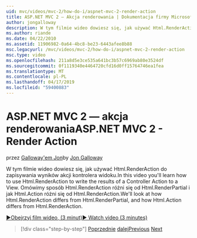 ```yaml
---
uid: mvc/videos/mvc-2/how-do-i/aspnet-mvc-2-render-action
title: ASP.NET MVC 2 — Akcja renderowania | Dokumentacja firmy Microsoft
author: jongalloway
description: W tym filmie wideo dowiesz się, jak używać Html.RenderAction do zapisywania wyników akcji kontrolera widoku. Omówimy sposób Html.RenderAction różni się fr...
ms.author: riande
ms.date: 04/22/2010
ms.assetid: 11906982-0a64-4bc8-be23-6443afee8b88
msc.legacyurl: /mvc/videos/mvc-2/how-do-i/aspnet-mvc-2-render-action
msc.type: video
ms.openlocfilehash: 211a8d5e3ce535a641bc3b57c6969ab80e3524df
ms.sourcegitcommit: 0f1119340e4464720cfd16d0ff15764746ea1fea
ms.translationtype: MT
ms.contentlocale: pl-PL
ms.lasthandoff: 04/17/2019
ms.locfileid: "59400883"
---
```

# <a name="aspnet-mvc-2---render-action"></a><span data-ttu-id="0c4c8-104">ASP.NET MVC 2 — akcja renderowania</span><span class="sxs-lookup"><span data-stu-id="0c4c8-104">ASP.NET MVC 2 - Render Action</span></span>

<span data-ttu-id="0c4c8-105">przez [Galloway'em Jon](https://github.com/jongalloway)</span><span class="sxs-lookup"><span data-stu-id="0c4c8-105">by [Jon Galloway](https://github.com/jongalloway)</span></span>

<span data-ttu-id="0c4c8-106">W tym filmie wideo dowiesz się, jak używać Html.RenderAction do zapisywania wyników akcji kontrolera widoku.</span><span class="sxs-lookup"><span data-stu-id="0c4c8-106">In this video you'll learn how to use Html.RenderAction to write the results of a Controller Action to a View.</span></span> <span data-ttu-id="0c4c8-107">Omówimy sposób Html.RenderAction różni się od Html.RenderPartial i jak Html.Action różni się od Html.RenderAction.</span><span class="sxs-lookup"><span data-stu-id="0c4c8-107">We'll look at how Html.RenderAction differs from Html.RenderPartial, and how Html.Action differs from Html.RenderAction.</span></span>

[<span data-ttu-id="0c4c8-108">&#9654;Obejrzyj film wideo, (3 minut)</span><span class="sxs-lookup"><span data-stu-id="0c4c8-108">&#9654; Watch video (3 minutes)</span></span>](https://channel9.msdn.com/Blogs/ASP-NET-Site-Videos/aspnet-mvc-2-render-action)

> [!div class="step-by-step"]
> <span data-ttu-id="0c4c8-109">[Poprzednie](aspnet-mvc-2-areas.md)
> [dalej](5-minute-introduction-to-aspnet-mvc.md)</span><span class="sxs-lookup"><span data-stu-id="0c4c8-109">[Previous](aspnet-mvc-2-areas.md)
[Next](5-minute-introduction-to-aspnet-mvc.md)</span></span>
